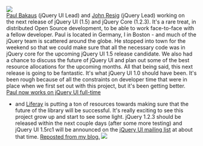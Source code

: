 [![](http://farm3.static.flickr.com/2404/2238779334_2ba87836b4_m.jpg)](http://flickr.com/photos/jeresig/2238779334/)\
[Paul Bakaus](http://www.linkedin.com/in/paulbakaus) (jQuery UI Lead)
and [John Resig](http://ejohn.org/) (jQuery Lead) working on\
 the next release of jQuery UI (1.5) and jQuery Core (1.2.3).
It's a rare treat, in distributed Open Source development, to be able to
work face-to-face with a fellow developer. Paul is located in Germany, I
in Boston - and much of the jQuery team is scattered around the globe.
He stopped into town for the weekend so that we could make sure that all
the necessary code was in jQuery core for the upcoming jQuery UI 1.5
release candidate. We also had a chance to discuss the future of jQuery
UI and plan out some of the best resource allocations for the upcoming
months. All that being said, this next release is going to be fantastic.
It's what jQuery UI 1.0 should have been. It's been rough because of all
the constraints on developer time that were in place when we first set
out with this project, but it's been getting better. [Paul now works on
jQuery UI
full-time](http://blog.jquery.com/2008/01/23/jquery-ui-and-beyond-the-jquery-liferay-partnership/)
- and [Liferay](http://liferay.com/) is putting a ton of resources
towards making sure that the future of the library will be successful.
It's really exciting to see this project grow up and start to see some
light. jQuery 1.2.3 should be released within the next couple days
(after some more testing) and jQuery UI 1.5rc1 will be announced on the
[jQuery UI mailing list](http://groups.google.com/group/jquery-ui) at
about that time. [Reposted from my
blog.](http://ejohn.org/blog/workin-hard/)
![](http://ejohn.org/apps/rss/?from=rss&id=5531)
